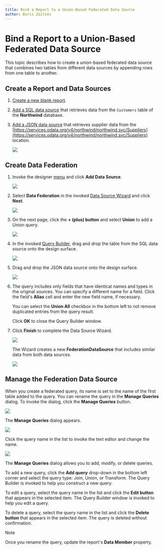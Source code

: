 ```yaml
---
title: Bind a Report to a Union-Based Federated Data Source
author: Boris Zaitsev
---
```


# Bind a Report to a Union-Based Federated Data Source

This topic describes how to create a union-based federated data source that combines two tables from different data sources by appending rows from one table to another.

## Create a Report and Data Sources

1. [Create a new blank report](../../../articles/report-designer/report-designer-tools/report-wizard/empty-report.md).

2. [Add a SQL data source](../../../articles/report-designer/bind-to-data/bind-a-report-to-a-database.md) that retrieves data from the `Customers` table of the **Northwind** database.

3. [Add a JSON data source](../../../articles/report-designer/bind-to-data/bind-a-report-to-json-data.md) that retrieves supplier data from the [https://services.odata.org/v4/northwind/northwind.svc/Suppliers](https://services.odata.org/v4/northwind/northwind.svc/Suppliers) location.

    ![](../../../images/eurd-web-federated-datasource-union-json-datasource.png)

## Create Data Federation

1. Invoke the designer [menu](../report-designer-tools/menu.md) and click **Add Data Source**.

   ![](../../../images/eurd-web-data-source-menu.png) 


1. Select **Data Federation** in the invoked [Data Source Wizard](../report-designer-tools/data-source-wizard.md) and click **Next**.

    ![](../../../images/eurd-web-data-source-wizard-select-data-federation.png)

1. On the next page, click the **+ (plus) button** and select **Union** to add a Union query.

    ![](../../../images/eurd-web-data-federation-wizard-add-union-query.png)

1. In the invoked [Query Builder](../../../articles/report-designer/report-designer-tools/query-builder.md), drag and drop the table from the SQL data source onto the design surface.

    ![](../../../images/eurd-web-data-federation-union-query-builder-drop-table.png)

1. Drag and drop the JSON data source onto the design surface.

    ![](../../../images/eurd-web-data-federation-union-query-builder-drop-json-table.png)

1. The query includes only fields that have identical names and types in the original sources. You can specify a different name for a field. Click the field's **Alias** cell and enter the new field name, if necessary.

    You can select the **Union All** checkbox in the bottom left to not remove duplicated entries from the query result.

    Click **OK** to close the Query Builder window.

1. Click **Finish** to complete the Data Source Wizard.

    ![](../../../images/eurd-web-data-federation-union-data-source-wizard-finish.png)
 
    The Wizard creates a new **FederationDataSource** that includes similar data from both data sources.

    ![](../../../images/eurd-web-data-federation-union-field-list.png)

    

    
## Manage the Federation Data Source

When you create a federated query, its name is set to the name of the first table added to the query. You can rename the query in the **Manage Queries** dialog. To invoke the dialog, click the **Manage Queries** button.

![](../../../images/eurd-web-data-federation-union-rename-query.png)

The **Manage Queries** dialog appears.

![](../../../images/eurd-web-data-federation-union-manage-queries-dialog.png)

Click the query name in the list to invoke the text editor and change the name.

![](../../../images/eurd-web-data-federation-union-manage-queries-dialog-change-name.png)

The **Manage Queries** dialog allows you to add, modify, or delete queries.

To add a new query, click the **Add query** drop-down in the bottom left corner and select the query type: Join, Union, or Transform. The Query Builder is invoked to help you construct a new query.

To edit a query, select the query name in the list and click the **Edit button** that appears in the selected item. The Query Builder window is invoked to help you edit a query.

To delete a query, select the query name in the list and click the **Delete button** that appears in the selected item. The query is deleted without confirmation.

> [!NOTE]
> Once you rename the query, update the report's **Data Member** property.


